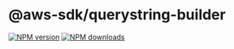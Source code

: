 # @aws-sdk/querystring-builder

[![NPM version](https://img.shields.io/npm/v/@aws-sdk/querystring-builder/preview.svg)](https://www.npmjs.com/package/@aws-sdk/querystring-builder)
[![NPM downloads](https://img.shields.io/npm/dm/@aws-sdk/querystring-builder.svg)](https://www.npmjs.com/package/@aws-sdk/querystring-builder)
